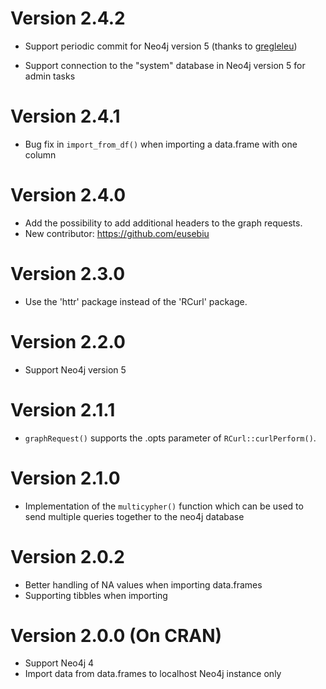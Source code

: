 # Version 2.4.2

- Support periodic commit for Neo4j version 5
(thanks to [gregleleu](https://github.com/gregleleu))

- Support connection to the "system" database in Neo4j version 5
for admin tasks

# Version 2.4.1

- Bug fix in `import_from_df()` when importing a data.frame with one column

# Version 2.4.0

- Add the possibility to add additional headers to the graph requests.
- New contributor: https://github.com/eusebiu

# Version 2.3.0

- Use the 'httr' package instead of the 'RCurl' package.

# Version 2.2.0

- Support Neo4j version 5

# Version 2.1.1

- `graphRequest()` supports the .opts parameter of `RCurl::curlPerform()`.

# Version 2.1.0

- Implementation of the `multicypher()` function which can be used to send
multiple queries together to the neo4j database

# Version 2.0.2

- Better handling of NA values when importing data.frames
- Supporting tibbles when importing

# Version 2.0.0 (On CRAN)

- Support Neo4j 4
- Import data from data.frames to localhost Neo4j instance only
